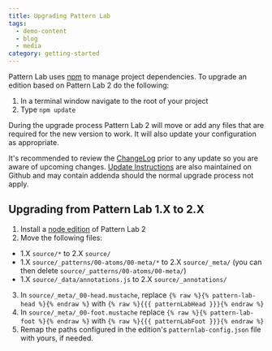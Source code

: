 ```yaml
---
title: Upgrading Pattern Lab
tags:
  - demo-content
  - blog
  - media
category: getting-started
---
```


Pattern Lab uses [npm](https://www.npmjs.com/) to manage project dependencies. To upgrade an edition based on Pattern Lab 2 do the following:

1. In a terminal window navigate to the root of your project
2. Type `npm update`

During the upgrade process Pattern Lab 2 will move or add any files that are required for the new version to work. It will also update your configuration as appropriate.

It's recommended to review the [ChangeLog](https://github.com/pattern-lab/patternlab-node/wiki/ChangeLog) prior to any update so you are aware of upcoming changes. [Update Instructions](https://github.com/pattern-lab/patternlab-node/wiki/Upgrading) are also maintained on Github and may contain addenda should the normal upgrade process not apply.

## Upgrading from Pattern Lab 1.X to 2.X

1. Install a [node edition](https://github.com/pattern-lab?utf8=%E2%9C%93&query=edition-node) of Pattern Lab 2
2. Move the following files:

- 1.X `source/*` to 2.X `source/`
- 1.X `source/_patterns/00-atoms/00-meta/*` to 2.X `source/_meta/` (you can then delete `source/_patterns/00-atoms/00-meta/`)
- 1.X `source/_data/annotations.js` to 2.X `source/_annotations/`

3. In `source/_meta/_00-head.mustache`, replace `{% raw %}{% pattern-lab-head %}{% endraw %}` with `{% raw %}{{{ patternLabHead }}}{% endraw %}`
4. In `source/_meta/_00-foot.mustache` replace `{% raw %}{% pattern-lab-foot %}{% endraw %}` with `{% raw %}{{{ patternLabFoot }}}{% endraw %}`
5. Remap the paths configured in the edition's `patternlab-config.json` file with yours, if needed.


